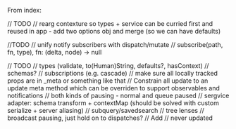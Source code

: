 From index:

// TODO
//   rearg contexture so types + service can be curried first and reused in app - add two options obj and merge (so we can have defaults)

//TODO
//  unify notify subscribers with dispatch/mutate
// subscribe(path, fn, type), fn: (delta, node) -> null

// TODO
// types (validate, to(Human)String, defaults?, hasContext)
// schemas?
// subscriptions (e.g. cascade)
// make sure all locally tracked props are in _meta or something like that
//    Constrain all update to an update meta method which can be overriden to support observables and notifications
//  both kinds of pausing - normal and queue paused
// sergvice adapter: schema transform + contextMap (should be solved with custom serialize + server aliasing)
// subquery/savedsearch
// tree lenses
// broadcast pausing, just hold on to dispatches?
// Add
//   never updated
